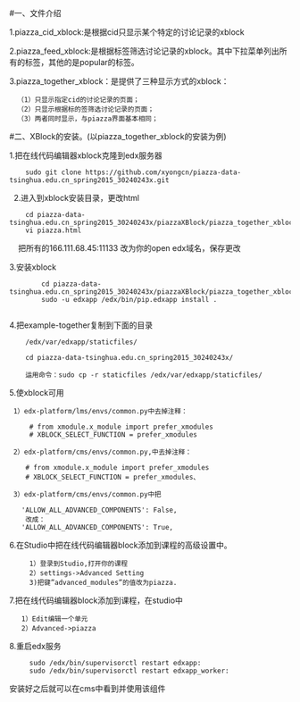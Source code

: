 #一、文件介绍

   1.piazza_cid_xblock:是根据cid只显示某个特定的讨论记录的xblock
   
   2.piazza_feed_xblock:是根据标签筛选讨论记录的xblock。其中下拉菜单列出所有的标签，其他的是popular的标签。
   
   3.piazza_together_xblock：是提供了三种显示方式的xblock：
   
      （1）只显示指定cid的讨论记录的页面；
      （2）只显示根据标的签筛选讨论记录的页面；
      （3）两者同时显示，与piazza界面基本相同；
      
      
#二、XBlock的安装。(以piazza_together_xblock的安装为例)

   1.把在线代码编辑器xblock克隆到edx服务器

        sudo git clone https://github.com/xyongcn/piazza-data-tsinghua.edu.cn_spring2015_30240243x.git
        
   2.进入到xblock安装目录，更改html
   
        cd piazza-data-tsinghua.edu.cn_spring2015_30240243x/piazzaXBlock/piazza_together_xblock/piazza/static/html/
        vi piazza.html
        
     把所有的166.111.68.45:11133  改为你的open edx域名，保存更改
        
       
   3.安装xblock
```
        cd piazza-data-tsinghua.edu.cn_spring2015_30240243x/piazzaXBlock/piazza_together_xblock/
        sudo -u edxapp /edx/bin/pip.edxapp install .
 
```         
   4.把example-together复制到下面的目录

        /edx/var/edxapp/staticfiles/
        
        cd piazza-data-tsinghua.edu.cn_spring2015_30240243x/
        
        运用命令：sudo cp -r staticfiles /edx/var/edxapp/staticfiles/
        
   5.使xblock可用

     1）edx-platform/lms/envs/common.py中去掉注释：

         # from xmodule.x_module import prefer_xmodules
         # XBLOCK_SELECT_FUNCTION = prefer_xmodules
 
     2）edx-platform/cms/envs/common.py,中去掉注释：

        # from xmodule.x_module import prefer_xmodules
        # XBLOCK_SELECT_FUNCTION = prefer_xmodules、
 
     3）edx-platform/cms/envs/common.py中把

       'ALLOW_ALL_ADVANCED_COMPONENTS': False,
        改成：
       'ALLOW_ALL_ADVANCED_COMPONENTS': True,

  6.在Studio中把在线代码编辑器block添加到课程的高级设置中。

         1）登录到Studio,打开你的课程
         2）settings->Advanced Setting
         3)把键”advanced_modules”的值改为piazza.

  7.把在线代码编辑器block添加到课程，在studio中

       1）Edit编辑一个单元
       2）Advanced->piazza

  8.重启edx服务

         sudo /edx/bin/supervisorctl restart edxapp:
         sudo /edx/bin/supervisorctl restart edxapp_worker:
  
安装好之后就可以在cms中看到并使用该组件
      
